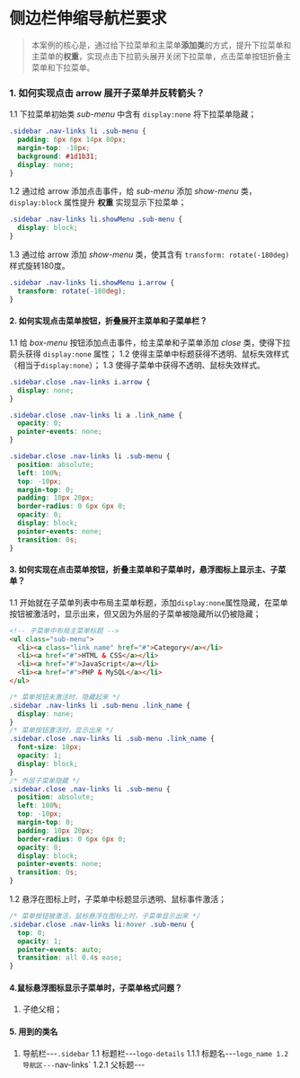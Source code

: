# 侧边栏伸缩导航栏要求

> 本案例的核心是，通过给下拉菜单和主菜单**添加类**的方式，提升下拉菜单和主菜单的**权重**，实现点击下拉箭头展开关闭下拉菜单，点击菜单按钮折叠主菜单和下拉菜单。

### 1. 如何实现点击 arrow 展开子菜单并反转箭头？

1.1 下拉菜单初始类 *sub-menu* 中含有 `display:none` 将下拉菜单隐藏；

``` css
.sidebar .nav-links li .sub-menu {
  padding: 6px 6px 14px 80px;
  margin-top: -10px;
  background: #1d1b31;
  display: none;
}
```

1.2 通过给 arrow 添加点击事件，给 *sub-menu* 添加 *show-menu* 类， `display:block` 属性提升 **权重** 实现显示下拉菜单；

``` css
.sidebar .nav-links li.showMenu .sub-menu {
  display: block;
}
```

1.3 通过给 arrow 添加 *show-menu* 类，使其含有 `transform: rotate(-180deg)` 样式旋转180度。

``` css
.sidebar .nav-links li.showMenu i.arrow {
  transform: rotate(-180deg);
}
```

#### 2. 如何实现点击菜单按钮，折叠展开主菜单和子菜单栏？

1.1 给 *box-menu* 按钮添加点击事件，给主菜单和子菜单添加 *close* 类，使得下拉箭头获得 `display:none` 属性；
1.2 使得主菜单中标题获得不透明、鼠标失效样式（相当于`display:none`）；
1.3 使得子菜单中获得不透明、鼠标失效样式。

```css
.sidebar.close .nav-links i.arrow {
  display: none;
}

.sidebar.close .nav-links li a .link_name {
  opacity: 0;
  pointer-events: none;
}

.sidebar.close .nav-links li .sub-menu {
  position: absolute;
  left: 100%;
  top: -10px;
  margin-top: 0;
  padding: 10px 20px;
  border-radius: 0 6px 6px 0;
  opacity: 0;
  display: block;
  pointer-events: none;
  transition: 0s;
}
```

#### 3. 如何实现在点击菜单按钮，折叠主菜单和子菜单时，悬浮图标上显示主、子菜单？

1.1 开始就在子菜单列表中布局主菜单标题，添加`display:none`属性隐藏，在菜单按钮被激活时，显示出来，但又因为外层的子菜单被隐藏所以仍被隐藏；

``` html
<!-- 子菜单中布局主菜单标题 -->
<ul class="sub-menu">
  <li><a class="link_name" href="#">Category</a></li>
  <li><a href="#">HTML & CSS</a></li>
  <li><a href="#">JavaScript</a></li>
  <li><a href="#">PHP & MySQL</a></li>
</ul>
```

``` css
/* 菜单按钮未激活时，隐藏起来 */
.sidebar .nav-links li .sub-menu .link_name {
  display: none;
}
/* 菜单按钮激活时，显示出来 */
.sidebar.close .nav-links li .sub-menu .link_name {
  font-size: 18px;
  opacity: 1;
  display: block;
}
/* 外层子菜单隐藏 */
.sidebar.close .nav-links li .sub-menu {
  position: absolute;
  left: 100%;
  top: -10px;
  margin-top: 0;
  padding: 10px 20px;
  border-radius: 0 6px 6px 0;
  opacity: 0;
  display: block;
  pointer-events: none;
  transition: 0s;
}
```

1.2 悬浮在图标上时，子菜单中标题显示透明、鼠标事件激活；

``` css
/* 菜单按钮被激活，鼠标悬浮在图标上时，子菜单显示出来 */
.sidebar.close .nav-links li:hover .sub-menu {
  top: 0;
  opacity: 1;
  pointer-events: auto;
  transition: all 0.4s ease;
}
```

#### 4.鼠标悬浮图标显示子菜单时，子菜单格式问题？
1. 子绝父相；

#### 5. 用到的类名
1. 导航栏---`.sidebar`
  1.1 标题栏---`logo-details`
    1.1.1 标题名---`logo_name
  1.2 导航区---`nav-links`
    1.2.1 父标题---